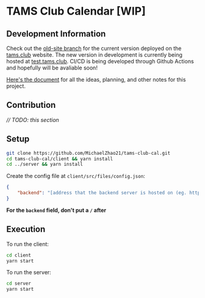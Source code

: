 # TAMS Club Calendar [WIP]

## Development Information

Check out the [old-site branch](https://github.com/MichaelZhao21/club-calendar-view/tree/old-site) for the current version deployed on the [tams.club](https://tams.club) website. The new version in development is currently being hosted at [test.tams.club](https://test.tams.club). CI/CD is being developed through Github Actions and hopefully will be avaliable soon!

[Here's the document](https://docs.google.com/document/d/1U_zqoEiplk0ODeGdMTzK1aLhz9OYFQV0FlhSI52VSBo) for all the ideas, planning, and other notes for this project.

## Contribution

*// TODO: this section*

## Setup

```bash
git clone https://github.com/MichaelZhao21/tams-club-cal.git
cd tams-club-cal/client && yarn install
cd ../server && yarn install
```

Create the config file at `client/src/files/config.json`:

```json
{
    "backend": "[address that the backend server is hosted on (eg. http://localhost:5000)]"
}
```

**For the `backend` field, don't put a `/` after**

## Execution

To run the client:

```bash
cd client
yarn start
```

To run the server:

```bash
cd server
yarn start
```

